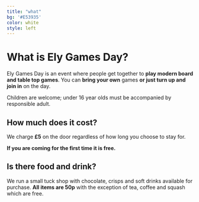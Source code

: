 ```yaml
---
title: "what"
bg: '#E53935'
color: white
style: left
---
```


# What is Ely Games Day?

Ely Games Day is an event where people get together to **play modern board and table top games**. You can **bring your own** games **or just turn up and join in** on the day. 

Children are welcome; under 16 year olds must be accompanied by responsible adult.

## How much does it cost?

We charge **£5** on the door regardless of how long you choose to stay for. 

**If you are coming for the first time it is free.**

## Is there food and drink?

We run a small tuck shop with chocolate, crisps and soft drinks available for purchase. **All items are 50p** with the exception of tea, coffee and squash which are free. 
